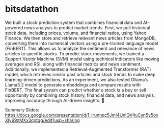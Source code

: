 # bitsdatathon


We built a stock prediction system that combines financial data and AI-powered news analysis to predict market trends. First, we pull historical stock data, including prices, volume, and financial ratios, using Yahoo Finance. We then store and retrieve relevant news articles from MongoDB, converting them into numerical vectors using a pre-trained language model (FinBERT). This allows us to analyze the sentiment and relevance of news articles to specific stocks. To predict stock movements, we trained a Support Vector Machine (SVM) model using technical indicators like moving averages and RSI, along with financial metrics and news sentiment. Additionally, we implemented a Retrieval-Augmented Transformer (RAT) model, which retrieves similar past articles and stock trends to make deep learning-driven predictions. As an experiment, we also tested Ollama’s Llama3.2 model to generate embeddings and compare results with FinBERT. The final system can predict whether a stock is a buy or sell opportunity by combining stock history, financial data, and news analysis, improving accuracy through AI-driven insights. 🚀


Summary Slides:
https://docs.google.com/presentation/d/1_Irunnqc5JmI4UnlQV4uCyn5y5oxXly69zMXx3dptgg/edit?usp=sharing
